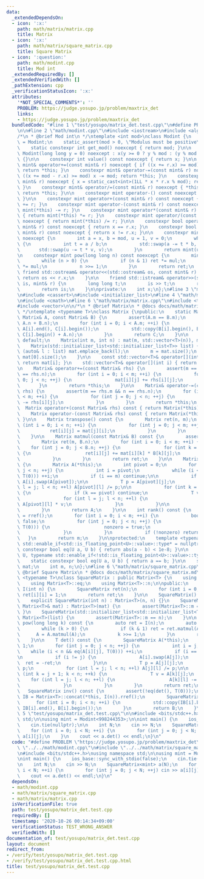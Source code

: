 ```yaml
---
data:
  _extendedDependsOn:
  - icon: ':x:'
    path: math/matrix/matrix.cpp
    title: Matrix
  - icon: ':x:'
    path: math/matrix/square_matrix.cpp
    title: Square Matrix
  - icon: ':question:'
    path: math/modint.cpp
    title: Mod int
  _extendedRequiredBy: []
  _extendedVerifiedWith: []
  _pathExtension: cpp
  _verificationStatusIcon: ':x:'
  attributes:
    '*NOT_SPECIAL_COMMENTS*': ''
    PROBLEM: https://judge.yosupo.jp/problem/maxtrix_det
    links:
    - https://judge.yosupo.jp/problem/maxtrix_det
  bundledCode: "#line 1 \"test/yosupo/matrix_det.test.cpp\"\n#define PROBLEM \"https://judge.yosupo.jp/problem/maxtrix_det\"\
    \n\n#line 2 \"math/modint.cpp\"\n#include <iostream>\n#include <algorithm>\n\n\
    /*\n * @brief Mod int\n */\ntemplate <int mod>\nclass Modint {\n    using mint\
    \ = Modint;\n    static_assert(mod > 0, \"Modulus must be positive\");\n\npublic:\n\
    \    static constexpr int get_mod() noexcept { return mod; }\n\n    constexpr\
    \ Modint(long long y = 0) noexcept : x(y >= 0 ? y % mod : (y % mod + mod) % mod)\
    \ {}\n\n    constexpr int value() const noexcept { return x; }\n\n    constexpr\
    \ mint& operator+=(const mint& r) noexcept { if ((x += r.x) >= mod) x -= mod;\
    \ return *this; }\n    constexpr mint& operator-=(const mint& r) noexcept { if\
    \ ((x += mod - r.x) >= mod) x -= mod; return *this; }\n    constexpr mint& operator*=(const\
    \ mint& r) noexcept { x = static_cast<int>(1LL * x * r.x % mod); return *this;\
    \ }\n    constexpr mint& operator/=(const mint& r) noexcept { *this *= r.inv();\
    \ return *this; }\n\n    constexpr mint operator-() const noexcept { return mint(-x);\
    \ }\n\n    constexpr mint operator+(const mint& r) const noexcept { return mint(*this)\
    \ += r; }\n    constexpr mint operator-(const mint& r) const noexcept { return\
    \ mint(*this) -= r; }\n    constexpr mint operator*(const mint& r) const noexcept\
    \ { return mint(*this) *= r; }\n    constexpr mint operator/(const mint& r) const\
    \ noexcept { return mint(*this) /= r; }\n\n    constexpr bool operator==(const\
    \ mint& r) const noexcept { return x == r.x; }\n    constexpr bool operator!=(const\
    \ mint& r) const noexcept { return x != r.x; }\n\n    constexpr mint inv() const\
    \ noexcept {\n        int a = x, b = mod, u = 1, v = 0;\n        while (b > 0)\
    \ {\n            int t = a / b;\n            std::swap(a -= t * b, b);\n     \
    \       std::swap(u -= t * v, v);\n        }\n        return mint(u);\n    }\n\
    \n    constexpr mint pow(long long n) const noexcept {\n        mint ret(1), mul(x);\n\
    \        while (n > 0) {\n            if (n & 1) ret *= mul;\n            mul\
    \ *= mul;\n            n >>= 1;\n        }\n        return ret;\n    }\n\n   \
    \ friend std::ostream& operator<<(std::ostream& os, const mint& r) {\n       \
    \ return os << r.x;\n    }\n\n    friend std::istream& operator>>(std::istream&\
    \ is, mint& r) {\n        long long t;\n        is >> t;\n        r = mint(t);\n\
    \        return is;\n    }\n\nprivate:\n    int x;\n};\n#line 3 \"math/matrix/square_matrix.cpp\"\
    \n#include <cassert>\n#include <initializer_list>\n#line 4 \"math/matrix/matrix.cpp\"\
    \n#include <cmath>\n#line 6 \"math/matrix/matrix.cpp\"\n#include <type_traits>\n\
    #include <vector>\n\n/*\n * @brief Matrix\n * @docs docs/math/matrix/matrix.md\n\
    \ */\ntemplate <typename T>\nclass Matrix {\npublic:\n    static Matrix concat(const\
    \ Matrix& A, const Matrix& B) {\n        assert(A.m == B.m);\n        Matrix C(A.m,\
    \ A.n + B.n);\n        for (int i = 0; i < A.m; ++i) {\n            std::copy(A[i].begin(),\
    \ A[i].end(), C[i].begin());\n            std::copy(B[i].begin(), B[i].end(),\
    \ C[i].begin() + A.n);\n        }\n        return C;\n    }\n\n    Matrix() =\
    \ default;\n    Matrix(int m, int n) : mat(m, std::vector<T>(n)), m(m), n(n) {}\n\
    \    Matrix(std::initializer_list<std::initializer_list<T>> list) {\n        for\
    \ (auto& l : list) mat.emplace_back(l);\n        m = mat.size();\n        n =\
    \ mat[0].size();\n    }\n\n    const std::vector<T>& operator[](int i) const {\
    \ return mat[i]; }\n    std::vector<T>& operator[](int i) { return mat[i]; }\n\
    \n    Matrix& operator+=(const Matrix& rhs) {\n        assert(m == rhs.m && n\
    \ == rhs.n);\n        for (int i = 0; i < m; ++i) {\n            for (int j =\
    \ 0; j < n; ++j) {\n                mat[i][j] += rhs[i][j];\n            }\n \
    \       }\n        return *this;\n    }\n\n    Matrix& operator-=(const Matrix&\
    \ rhs) {\n        assert(m == rhs.m && n == rhs.n);\n        for (int i = 0; i\
    \ < m; ++i) {\n            for (int j = 0; j < n; ++j) {\n                mat[i][j]\
    \ -= rhs[i][j];\n            }\n        }\n        return *this;\n    }\n\n  \
    \  Matrix operator+(const Matrix& rhs) const { return Matrix(*this) += rhs; }\n\
    \    Matrix operator-(const Matrix& rhs) const { return Matrix(*this) -= rhs;\
    \ }\n\n    Matrix transpose() const {\n        Matrix ret(n, m);\n        for\
    \ (int i = 0; i < n; ++i) {\n            for (int j = 0; j < m; ++j) {\n     \
    \           ret[i][j] = mat[j][i];\n            }\n        }\n        return ret;\n\
    \    }\n\n    Matrix matmul(const Matrix& B) const {\n        assert(n == B.m);\n\
    \        Matrix ret(m, B.n);\n        for (int i = 0; i < m; ++i) {\n        \
    \    for (int j = 0; j < B.n; ++j) {\n                for (int k = 0; k < n; ++k)\
    \ {\n                    ret[i][j] += mat[i][k] * B[k][j];\n                }\n\
    \            }\n        }\n        return ret;\n    }\n\n    Matrix rref() const\
    \ {\n        Matrix A(*this);\n        int pivot = 0;\n        for (int j = 0;\
    \ j < n; ++j) {\n            int i = pivot;\n            while (i < m && eq(A[i][j],\
    \ T(0))) ++i;\n            if (i == m) continue;\n\n            if (i != pivot)\
    \ A[i].swap(A[pivot]);\n\n            T p = A[pivot][j];\n            for (int\
    \ l = j; l < n; ++l) A[pivot][l] /= p;\n\n            for (int k = 0; k < m; ++k)\
    \ {\n                if (k == pivot) continue;\n                T v = A[k][j];\n\
    \                for (int l = j; l < n; ++l) {\n                    A[k][l] -=\
    \ A[pivot][l] * v;\n                }\n            }\n\n            ++pivot;\n\
    \        }\n        return A;\n    }\n\n    int rank() const {\n        auto A\
    \ = rref();\n        for (int i = 0; i < m; ++i) {\n            bool nonzero =\
    \ false;\n            for (int j = 0; j < n; ++j) {\n                if (!eq(A[i][j],\
    \ T(0))) {\n                    nonzero = true;\n                    break;\n\
    \                }\n            }\n            if (!nonzero) return i;\n     \
    \   }\n        return m;\n    }\n\nprotected:\n    template <typename U, typename\
    \ std::enable_if<std::is_floating_point<U>::value>::type* = nullptr>\n    static\
    \ constexpr bool eq(U a, U b) { return abs(a - b) < 1e-8; }\n\n    template <typename\
    \ U, typename std::enable_if<!std::is_floating_point<U>::value>::type* = nullptr>\n\
    \    static constexpr bool eq(U a, U b) { return a == b; }\n\n    std::vector<std::vector<T>>\
    \ mat;\n    int m, n;\n};\n#line 6 \"math/matrix/square_matrix.cpp\"\n\n/*\n *\
    \ @brief Square Matrix\n * @docs docs/math/matrix/square_matrix.md\n */\ntemplate\
    \ <typename T>\nclass SquareMatrix : public Matrix<T> {\n    using Matrix<T>::Matrix;\n\
    \    using Matrix<T>::eq;\n    using Matrix<T>::n;\n\npublic:\n    static SquareMatrix\
    \ I(int n) {\n        SquareMatrix ret(n);\n        for (int i = 0; i < n; ++i)\
    \ ret[i][i] = 1;\n        return ret;\n    }\n\n    SquareMatrix() = default;\n\
    \    explicit SquareMatrix(int n) : Matrix<T>(n, n) {}\n    SquareMatrix(const\
    \ Matrix<T>& mat) : Matrix<T>(mat) {\n        assert(Matrix<T>::m == n);\n   \
    \ }\n    SquareMatrix(std::initializer_list<std::initializer_list<T>> list) :\
    \ Matrix<T>(list) {\n        assert(Matrix<T>::m == n);\n    }\n\n    SquareMatrix\
    \ pow(long long k) const {\n        auto ret = I(n);\n        auto A(*this);\n\
    \        while (k > 0) {\n            if (k & 1) ret = ret.matmul(A);\n      \
    \      A = A.matmul(A);\n            k >>= 1;\n        }\n        return ret;\n\
    \    }\n\n    T det() const {\n        SquareMatrix A(*this);\n        T ret =\
    \ 1;\n        for (int j = 0; j < n; ++j) {\n            int i = j;\n        \
    \    while (i < n && eq(A[i][j], T(0))) ++i;\n            if (i == n) return 0;\n\
    \n            if (i != j) {\n                A[i].swap(A[j]);\n              \
    \  ret = -ret;\n            }\n\n            T p = A[j][j];\n            ret *=\
    \ p;\n            for (int l = j; l < n; ++l) A[j][l] /= p;\n\n            for\
    \ (int k = j + 1; k < n; ++k) {\n                T v = A[k][j];\n            \
    \    for (int l = j; l < n; ++l) {\n                    A[k][l] -= A[j][l] * v;\n\
    \                }\n            }\n        }\n        return ret;\n    }\n\n \
    \   SquareMatrix inv() const {\n        assert(!eq(det(), T(0)));\n        auto\
    \ IB = Matrix<T>::concat(*this, I(n)).rref();\n        SquareMatrix B(n);\n  \
    \      for (int i = 0; i < n; ++i) {\n            std::copy(IB[i].begin() + n,\
    \ IB[i].end(), B[i].begin());\n        }\n        return B;\n    }\n};\n#line\
    \ 5 \"test/yosupo/matrix_det.test.cpp\"\n\n#include <bits/stdc++.h>\nusing namespace\
    \ std;\n\nusing mint = Modint<998244353>;\n\nint main() {\n    ios_base::sync_with_stdio(false);\n\
    \    cin.tie(nullptr);\n\n    int N;\n    cin >> N;\n    SquareMatrix<mint> a(N);\n\
    \    for (int i = 0; i < N; ++i) {\n        for (int j = 0; j < N; ++j) cin >>\
    \ a[i][j];\n    }\n    cout << a.det() << endl;\n}\n"
  code: "#define PROBLEM \"https://judge.yosupo.jp/problem/maxtrix_det\"\n\n#include\
    \ \"../../math/modint.cpp\"\n#include \"../../math/matrix/square_matrix.cpp\"\n\
    \n#include <bits/stdc++.h>\nusing namespace std;\n\nusing mint = Modint<998244353>;\n\
    \nint main() {\n    ios_base::sync_with_stdio(false);\n    cin.tie(nullptr);\n\
    \n    int N;\n    cin >> N;\n    SquareMatrix<mint> a(N);\n    for (int i = 0;\
    \ i < N; ++i) {\n        for (int j = 0; j < N; ++j) cin >> a[i][j];\n    }\n\
    \    cout << a.det() << endl;\n}\n"
  dependsOn:
  - math/modint.cpp
  - math/matrix/square_matrix.cpp
  - math/matrix/matrix.cpp
  isVerificationFile: true
  path: test/yosupo/matrix_det.test.cpp
  requiredBy: []
  timestamp: '2020-10-26 00:14:34+09:00'
  verificationStatus: TEST_WRONG_ANSWER
  verifiedWith: []
documentation_of: test/yosupo/matrix_det.test.cpp
layout: document
redirect_from:
- /verify/test/yosupo/matrix_det.test.cpp
- /verify/test/yosupo/matrix_det.test.cpp.html
title: test/yosupo/matrix_det.test.cpp
---
```

